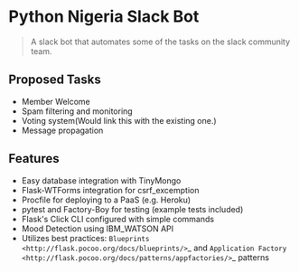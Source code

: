 # Python Nigeria Slack Bot
> A slack  bot that automates some of the tasks on the slack community team.

Proposed Tasks
--------------

- Member Welcome
- Spam filtering and monitoring
- Voting system(Would link this with the existing one.)
- Message propagation

Features
--------

- Easy database integration with TinyMongo
- Flask-WTForms integration for csrf_excemption
- Procfile for deploying to a PaaS (e.g. Heroku)
- pytest and Factory-Boy for testing (example tests included)
- Flask's Click CLI configured with simple commands
- Mood Detection using IBM_WATSON API
- Utilizes best practices: `Blueprints <http://flask.pocoo.org/docs/blueprints/>`_ and `Application Factory <http://flask.pocoo.org/docs/patterns/appfactories/>`_ patterns





 
